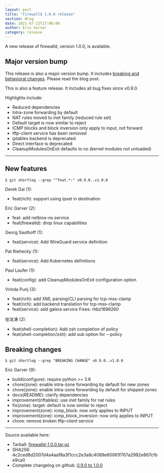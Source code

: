 ```yaml
---
layout: post
title: "firewalld 1.0.0 release"
section: Blog
date: 2021-07-22T17:00:00
author: Eric Garver
category: release
---
```


A new release of firewalld, version 1.0.0, is available.

## Major version bump
This release is also a major version bump. It includes [breaking and
behavioral changes](https://firewalld.org/2021/06/the-upcoming-1-0-0).
Please read the blog post.

This is also a feature release. It includes all bug fixes since v0.9.0.

Highlights include:
- Reduced dependencies
- Intra-zone forwarding by default
- NAT rules moved to inet family (reduced rule set)
- Default target is now similar to reject
- ICMP blocks and block inversion only apply to input, not forward
- tftp-client service has been removed
- iptables backend is deprecated
- Direct interface is deprecated
- CleanupModulesOnExit defaults to no (kernel modules not unloaded)

----

## New features
```
$ git shortlog --grep "^feat.*:" v0.9.0..v1.0.0                   
```
Derek Dai (1):
- feat(rich): support using ipset in destination

Eric Garver (2):
- feat: add netbios-ns service
- feat(firewalld): drop linux capabilities

Georg Sauthoff (1):
- feat(service): Add WireGuard service definition

Pat Riehecky (1):
- feat(service): Add Kubernetes definitions

Paul Laufer (1):
- feat(config): add CleanupModulesOnExit configuration option

Vrinda Punj (3):
- feat(rich): add XML parsing/CLI parsing for tcp-mss-clamp
- feat(rich): add backend translation for tcp-mss-clamp
- feat(service): add galera service Fixes: rhbz1696260

张龙涛 (2):
- feat(shell-completion): Add zsh completion of policy
- feat(shell-completion/zsh): add sub option for --policy

## Breaking changes
```
$ git shortlog --grep "BREAKING CHANGE" v0.9.0..v1.0.0
```
Eric Garver (9):
- build(configure): require python >= 3.6
- chore(zone): enable intra-zone forwarding by default for new zones
- chore(zone): enable intra-zone forwarding by default for shipped zones
- docs(README): clarify dependencies
- improvement(nftables): use inet family for nat rules
- fix(zone): target: default is now similar to reject
- improvement(zone): icmp_block: now only applies to INPUT
- improvement(zone): icmp_block_inversion: now only applies to INPUT
- chore: remove broken tftp-client service

-----

Source available here:

 * Tarball: [firewalld-1.0.0.tar.gz](https://github.com/firewalld/firewalld/releases/download/v1.0.0/firewalld-1.0.0.tar.gz)
 * SHA256: 4c2ced8d2007d4a4aaf8a3f1ccc2e3a8c4089e60061f767a2992e867cfbe9ca0
 * Complete changelog on github: [0.9.0 to 1.0.0](https://github.com/firewalld/firewalld/compare/v0.9.0...v1.0.0)
